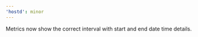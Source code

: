 ```yaml
---
'hostd': minor
---
```


Metrics now show the correct interval with start and end date time details.
